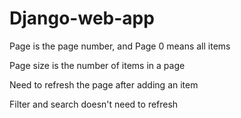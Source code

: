 # Django-web-app
Page is the page number, and Page 0 means all items

Page size is the number of items in a page

Need to refresh the page after adding an item

Filter and search doesn't need to refresh
